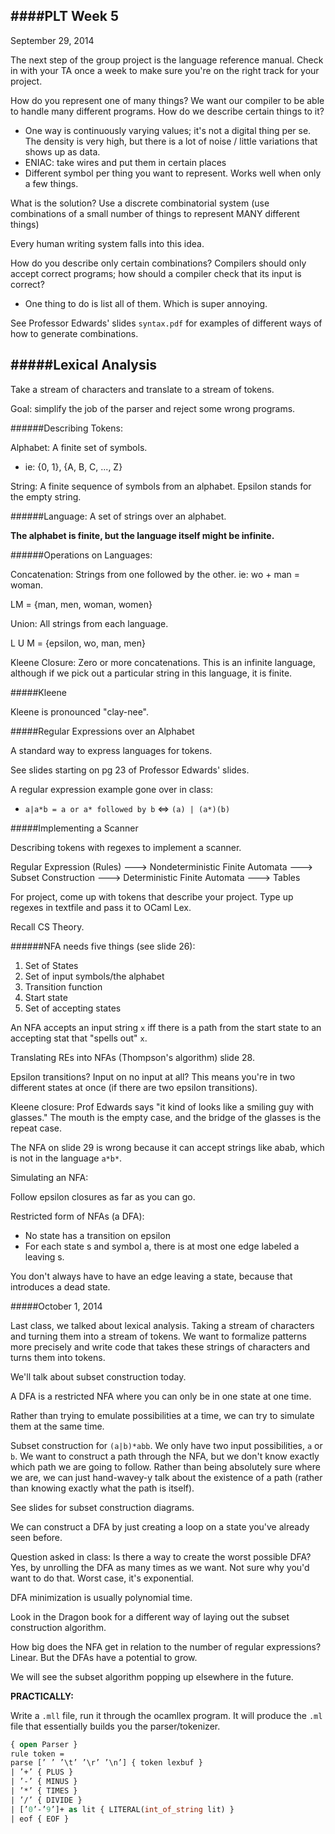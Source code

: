 ####PLT Week 5
---
September 29, 2014

The next step of the group project is the language reference manual. Check in with your TA once a week to make sure you're on the right track for your project. 

How do you represent one of many things? We want our compiler to be able to handle many different programs. How do we describe certain things to it? 

- One way is continuously varying values; it's not a digital thing per se. The density is very high, but there is a lot of noise / little variations that shows up as data. 
- ENIAC: take wires and put them in certain places
- Different symbol per thing you want to represent. Works well when only a few things. 

What is the solution? Use a discrete combinatorial system (use combinations of a small number of things to represent MANY different things)

Every human writing system falls into this idea.

How do you describe only certain combinations? 
Compilers should only accept correct programs; how should a compiler check that its input is correct?

- One thing to do is list all of them. Which is super annoying.

See Professor Edwards' slides `syntax.pdf` for examples of different ways of how to generate combinations.

#####Lexical Analysis
---
Take a stream of characters and translate to a stream of tokens. 

Goal: simplify the job of the parser and reject some wrong programs. 

######Describing Tokens:

Alphabet: A finite set of symbols.
- ie: {0, 1}, {A, B, C, ..., Z}

String: A finite sequence of symbols from an alphabet. Epsilon stands for the empty string. 

######Language: A set of strings over an alphabet. 

**The alphabet is finite, but the language itself might be infinite.**

######Operations on Languages:

Concatenation: Strings from one followed by the other.
ie: wo + man = woman. 

LM = {man, men, woman, women} 

Union: All strings from each language.

L U M = {epsilon, wo, man, men}

Kleene Closure: Zero or more concatenations. This is an infinite language, although if we pick out a particular string in this language, it is finite.

#####Kleene

Kleene is pronounced "clay-nee". 

#####Regular Expressions over an Alphabet 

A standard way to express languages for tokens.

See slides starting on pg 23 of Professor Edwards' slides.

A regular expression example gone over in class:

- `a|a*b = a or a* followed by b` <=> `(a) | (a*)(b)`

#####Implementing a Scanner

Describing tokens with regexes to implement a scanner.

Regular Expression (Rules) ---> Nondeterministic Finite Automata ---> Subset Construction ---> Deterministic Finite Automata ---> Tables

For project, come up with tokens that describe your project. Type up regexes in textfile and pass it to OCaml Lex. 

Recall CS Theory.

######NFA needs five things (see slide 26):

1. Set of States
2. Set of input symbols/the alphabet
3. Transition function
4. Start state
5. Set of accepting states

An NFA accepts an input string `x` iff there is a path from the start state to an accepting stat that "spells out" `x`.

Translating REs into NFAs (Thompson's algorithm) slide 28.

Epsilon transitions? Input on no input at all? This means you're in two different states at once (if there are two epsilon transitions). 

Kleene closure: Prof Edwards says "it kind of looks like a smiling guy with glasses." The mouth is the empty case, and the bridge of the glasses is the repeat case.

The NFA on slide 29 is wrong because it can accept strings like abab, which is not in the language `a*b*`.

Simulating an NFA:

Follow epsilon closures as far as you can go.

Restricted form of NFAs (a DFA):

- No state has a transition on epsilon
- For each state s and symbol a, there is at most one edge labeled a leaving s.

You don't always have to have an edge leaving a state, because that introduces a dead state.

#####October 1, 2014

Last class, we talked about lexical analysis. Taking a stream of characters and turning them into a stream of tokens. We want to formalize patterns more precisely and write code that takes these strings of characters and turns them into tokens.

We'll talk about subset construction today.

A DFA is a restricted NFA where you can only be in one state at one time.

Rather than trying to emulate possibilities at a time, we can try to simulate them at the same time.

Subset construction for `(a|b)*abb`. We only have two input possibilities, `a` or `b`. We want to construct a path through the NFA, but we don't know exactly which path we are going to follow. Rather than being absolutely sure where we are, we can just hand-wavey-y talk about the existence of a path (rather than knowing exactly what the path is itself).

See slides for subset construction diagrams.

We can construct a DFA by just creating a loop on a state you've already seen before.

Question asked in class: Is there a way to create the worst possible DFA? Yes, by unrolling the DFA as many times as we want. Not sure why you'd want to do that. Worst case, it's exponential.

DFA minimization is usually polynomial time.

Look in the Dragon book for a different way of laying out the subset construction algorithm.

How big does the NFA get in relation to the number of regular expressions? Linear. But the DFAs have a potential to grow.

We will see the subset algorithm popping up elsewhere in the future. 

**PRACTICALLY:**

Write a `.mll` file, run it through the ocamllex program. It will produce the `.ml` file that essentially builds you the parser/tokenizer.

```ocaml
{ open Parser }
rule token =
parse [’ ’ ’\t’ ’\r’ ’\n’] { token lexbuf }
| ’+’ { PLUS }
| ’-’ { MINUS }
| ’*’ { TIMES }
| ’/’ { DIVIDE }
| [’0’-’9’]+ as lit { LITERAL(int_of_string lit) }
| eof { EOF }
```
